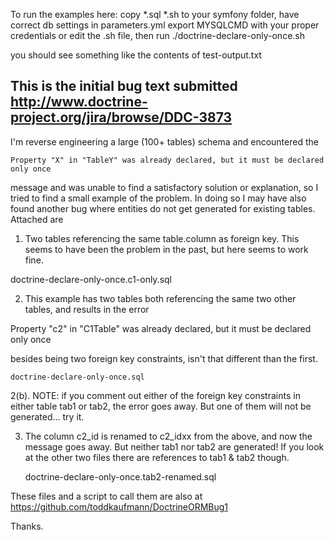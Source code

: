 To run the examples here:
copy *.sql *.sh  to your symfony folder,
have correct db settings in parameters.yml
export MYSQLCMD with your proper credentials or edit the .sh file,
then run
./doctrine-declare-only-once.sh

you should see something like the contents of test-output.txt


This is the initial bug text submitted
http://www.doctrine-project.org/jira/browse/DDC-3873
-----------------------------------------------------------------------------

I'm reverse engineering a large (100+ tables) schema and encountered the 

    Property "X" in "TableY" was already declared, but it must be declared only once

message and was unable to find a satisfactory solution or explanation,
so I tried to find a small example of the problem.  In doing so I may
have also found another bug where entities do not get generated for
existing tables.  Attached are 

1.  Two tables referencing the same table.column as foreign key.  This
seems to have been the problem in the past, but here seems to work fine.

   doctrine-declare-only-once.c1-only.sql

2.  This example has two tables both referencing the same  two other
tables, and results in the error

  Property "c2" in "C1Table" was already declared, but it must be declared only once  

besides being two foreign key constraints, isn't that different than the first.

    doctrine-declare-only-once.sql

2(b).  NOTE:  if you comment out either of the foreign key constraints in
either table tab1 or tab2, the error goes away.  But one of them will not be
generated...  try it.


3.  The column c2_id is renamed to c2_idxx from the above, and now the
message goes away.  But neither tab1 nor tab2 are generated!
If you look at the other two files there are references to tab1 & tab2 though.

    doctrine-declare-only-once.tab2-renamed.sql



These files and a script to call them are also at
https://github.com/toddkaufmann/DoctrineORMBug1

Thanks.
